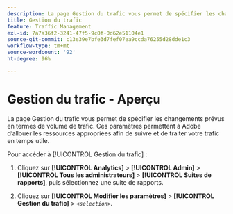 ```yaml
---
description: La page Gestion du trafic vous permet de spécifier les changements prévus en termes de volume de trafic. Ces paramètres permettent à Adobe d’allouer les ressources appropriées afin de suivre et de traiter votre trafic en temps utile.
title: Gestion du trafic
feature: Traffic Management
exl-id: 7a7a36f2-3241-47f5-9c0f-0d62e51104e1
source-git-commit: c13e39e7bfe3d7fef07ea9ccda76255d28dde1c3
workflow-type: tm+mt
source-wordcount: '92'
ht-degree: 96%

---
```


# Gestion du trafic - Aperçu

La page Gestion du trafic vous permet de spécifier les changements prévus en termes de volume de trafic. Ces paramètres permettent à Adobe d’allouer les ressources appropriées afin de suivre et de traiter votre trafic en temps utile.

Pour accéder à [!UICONTROL Gestion du trafic] :

1. Cliquez sur **[!UICONTROL Analytics]** > **[!UICONTROL Admin]** > **[!UICONTROL Tous les administrateurs]** > **[!UICONTROL Suites de rapports]**, puis sélectionnez une suite de rapports.

1. Cliquez sur **[!UICONTROL Modifier les paramètres]** > **[!UICONTROL Gestion du trafic]** > *`<selection>`*.
